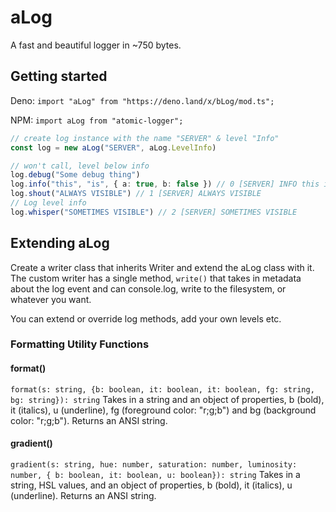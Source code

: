 # aLog

A fast and beautiful logger in ~750 bytes.

## Getting started
Deno: `import "aLog" from "https://deno.land/x/bLog/mod.ts";`

NPM: `import aLog from "atomic-logger";`
```ts
// create log instance with the name "SERVER" & level "Info"
const log = new aLog("SERVER", aLog.LevelInfo)

// won't call, level below info
log.debug("Some debug thing")
log.info("this", "is", { a: true, b: false }) // 0 [SERVER] INFO this is { a: true, b: false }
log.shout("ALWAYS VISIBLE") // 1 [SERVER] ALWAYS VISIBLE
// Log level info
log.whisper("SOMETIMES VISIBLE") // 2 [SERVER] SOMETIMES VISIBLE
```
## Extending aLog

Create a writer class that inherits Writer and extend the aLog class with it. The custom writer has a single method, `write()` that takes in metadata about the log event and can console.log, write to the filesystem, or whatever you want.

You can extend or override log methods, add your own levels etc.

### Formatting Utility Functions

#### format()
`format(s: string, {b: boolean, it: boolean, it: boolean, fg: string, bg: string}): string`
Takes in a string and an object of properties, b (bold), it (italics), u (underline), fg (foreground color: "r;g;b") and bg (background color: "r;g;b"). Returns an ANSI string.

#### gradient()
`gradient(s: string, hue: number, saturation: number, luminosity: number, { b: boolean, it: boolean, u: boolean}): string`
Takes in a string, HSL values,  and an object of properties, b (bold), it (italics), u (underline). Returns an ANSI string.
